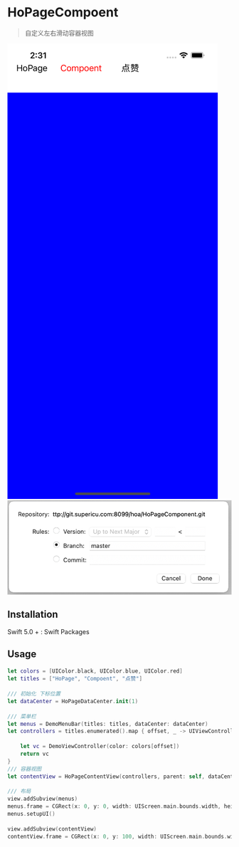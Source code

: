 # HoPageCompoent
> 自定义左右滑动容器视图

![](header.png)
![](header1.png)

## Installation

Swift 5.0 + :
Swift Packages

## Usage 
```swift
let colors = [UIColor.black, UIColor.blue, UIColor.red]
let titles = ["HoPage", "Compoent", "点赞"]

/// 初始化 下标位置
let dataCenter = HoPageDataCenter.init(1)

/// 菜单栏
let menus = DemoMenuBar(titles: titles, dataCenter: dataCenter)
let controllers = titles.enumerated().map { offset, _ -> UIViewController in
    
    let vc = DemoViewController(color: colors[offset])
    return vc
}
/// 容器视图
let contentView = HoPageContentView(controllers, parent: self, dataCenter: dataCenter)

/// 布局
view.addSubview(menus)
menus.frame = CGRect(x: 0, y: 0, width: UIScreen.main.bounds.width, height: 100)
menus.setupUI()

view.addSubview(contentView)
contentView.frame = CGRect(x: 0, y: 100, width: UIScreen.main.bounds.width, height: UIScreen.main.bounds.height - 100)

```

